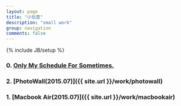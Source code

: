 ```yaml
---
layout: page
title: "小玩意"
description: "small work"
group: navigation
comments: false
---
```

{% include JB/setup %}
### 0. [Only My Schedule For Sometimes.](https://raw.githubusercontent.com/whatwewant/Schedule/master/index.html)

### 2. [PhotoWall(2015.07)]({{ site.url }}/work/photowall) <a href="https://github.com/whatwewant/PhotoWall" target="_blank" title="Github"><i class="icon-large icon-fixed-width icon-github"></i></a>

### 1. [Macbook Air(2015.07)]({{ site.url }}/work/macbookair) <a href="https://github.com/{{ site.author.github }}/MacBookAir" target="_blank" title="Github"><i class="icon-large icon-fixed-width icon-github"></i></a>
